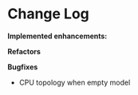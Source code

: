 # Change Log

**Implemented enhancements:**


**Refactors**

**Bugfixes**

- CPU topology when empty model
